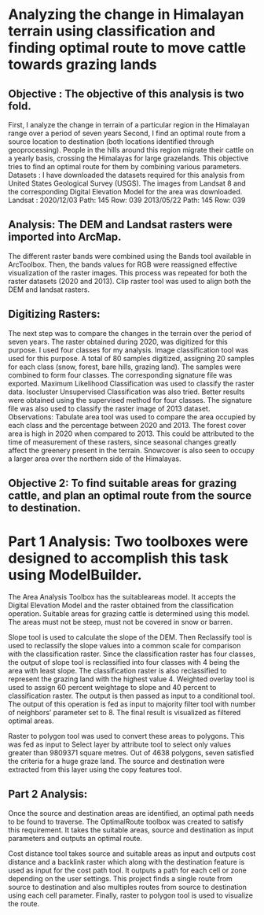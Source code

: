 # Analyzing the change in Himalayan terrain using classification and finding optimal route to move cattle towards grazing lands


## Objective : The objective of this analysis is two fold. 

First, I analyze the change in terrain of a particular region in the Himalayan range over a period of seven years
Second, I find an optimal route from a source location to destination (both locations identified through geoprocessing). People in the hills around this region migrate their cattle on a yearly basis, crossing the Himalayas for large grazelands. This objective tries to find an optimal route for them by combining various parameters.
Datasets : I have downloaded the datasets required for this analysis from United States Geological Survey (USGS). The images from Landsat 8 and the corresponding Digital Elevation Model for the area was downloaded.
       Landsat : 2020/12/03  Path: 145  Row: 039
                 2013/05/22  Path: 145  Row: 039

 ## Analysis: The DEM and Landsat rasters were imported into ArcMap. 
The different raster bands were combined using the Bands tool available in ArcToolbox. Then, the bands values for RGB were reassigned effective visualization of the raster images. This process was repeated for both the raster datasets (2020 and 2013). 
Clip raster tool was used to align both the DEM and landsat rasters. 

## Digitizing Rasters: 

The next step was to compare the changes in the terrain over the period of seven years. The raster obtained during 2020, was digitized for this purpose. I used four classes for my analysis. Image classification tool was used for this purpose. A total of 80 samples digitized, assigning 20 samples for each class (snow, forest, bare hills, grazing land). The samples were combined to form four classes. The corresponding signature file was exported.
Maximum Likelihood Classification was used to classify the raster data. Isocluster Unsupervised Classification was also tried. Better results were obtained using the supervised method for four classes. The signature file was also used to classify the raster image of 2013 dataset. 
Observations: Tabulate area tool was used to compare the area occupied by each class and the percentage between 2020 and 2013. The forest cover area is high in 2020 when compared to 2013. This could be attributed to the time of measurement of these rasters, since seasonal changes greatly affect the greenery present in the terrain. Snowcover is also seen to occupy a larger area over the northern side of the Himalayas. 

## Objective 2: To find suitable areas for grazing cattle, and plan an optimal route from the source to destination. 

# Part 1 Analysis: Two toolboxes were designed to accomplish this task using ModelBuilder. 

The Area Analysis Toolbox has the suitableareas model. It accepts the Digital Elevation Model and the raster obtained from the classification operation. Suitable areas for grazing cattle is determined using this model. The areas must not be steep, must not be covered in snow or barren. 

 
Slope tool is used to calculate the slope of the DEM. Then Reclassify tool is used to reclassify the slope values into a common scale for comparison with the classification raster. Since the classification raster has four classes, the output of slope tool is reclassified into four classes with 4 being the area with least slope. The classification raster is also reclassified to represent the grazing land with the highest value 4. Weighted overlay tool is used to assign 60 percent weightage to slope and 40 percent to classification raster. The output is then passed as input to a conditional tool. The output of this operation is fed as input to majority filter tool with number of neighbors’ parameter set to 8. The final result is visualized as filtered optimal areas. 	

Raster to polygon tool was used to convert these areas to polygons. This was fed as input to Select layer by attribute tool to select only values greater than 9809371 square metres. Out of 4638 polygons, seven satisfied the criteria for a huge graze land. The source and destination were extracted from this layer using the copy features tool.

## Part 2 Analysis: 

Once the source and destination areas are identified, an optimal path needs to be found to traverse. The OptimalRoute toolbox was created to satisfy this requirement. It takes the suitable areas, source and destination as input parameters and outputs an optimal route. 
 

Cost distance tool takes source and suitable areas as input and outputs cost distance and a backlink raster which along with the destination feature is used as input for the cost path tool. It outputs a path for each cell or zone depending on the user settings. This project finds a single route from source to destination and also multiples routes from source to destination using each cell parameter. Finally, raster to polygon tool is used to visualize the route. 
